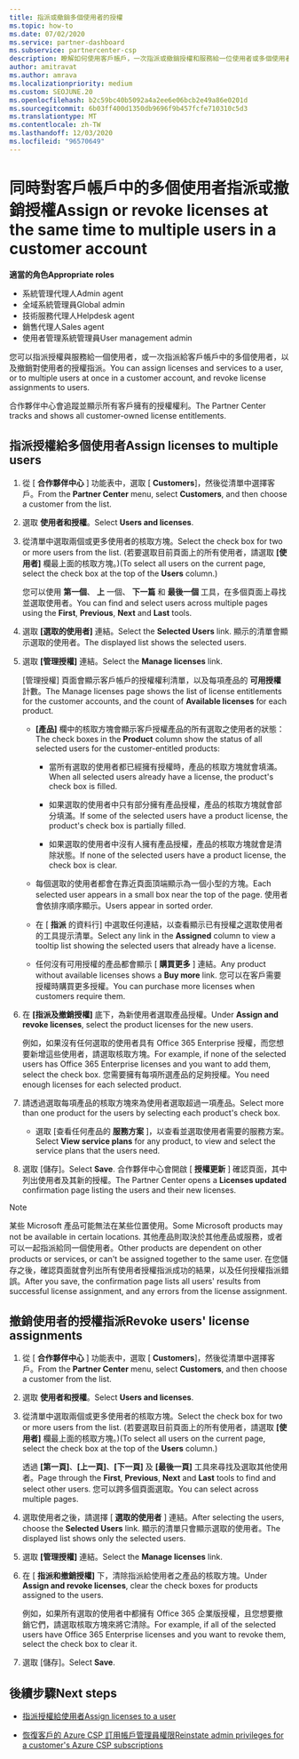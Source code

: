 ```yaml
---
title: 指派或撤銷多個使用者的授權
ms.topic: how-to
ms.date: 07/02/2020
ms.service: partner-dashboard
ms.subservice: partnercenter-csp
description: 瞭解如何使用客戶帳戶，一次指派或撤銷授權和服務給一位使用者或多個使用者。
author: amitravat
ms.author: amrava
ms.localizationpriority: medium
ms.custom: SEOJUNE.20
ms.openlocfilehash: b2c59bc40b5092a4a2ee6e06bcb2e49a86e0201d
ms.sourcegitcommit: 6b03ff400d1350db9696f9b457fcfe710310c5d3
ms.translationtype: MT
ms.contentlocale: zh-TW
ms.lasthandoff: 12/03/2020
ms.locfileid: "96570649"
---
```

# <a name="assign-or-revoke-licenses-at-the-same-time-to-multiple-users-in-a-customer-account"></a><span data-ttu-id="cc113-103">同時對客戶帳戶中的多個使用者指派或撤銷授權</span><span class="sxs-lookup"><span data-stu-id="cc113-103">Assign or revoke licenses at the same time to multiple users in a customer account</span></span>

<span data-ttu-id="cc113-104">**適當的角色**</span><span class="sxs-lookup"><span data-stu-id="cc113-104">**Appropriate roles**</span></span>

- <span data-ttu-id="cc113-105">系統管理代理人</span><span class="sxs-lookup"><span data-stu-id="cc113-105">Admin agent</span></span>
- <span data-ttu-id="cc113-106">全域系統管理員</span><span class="sxs-lookup"><span data-stu-id="cc113-106">Global admin</span></span>
- <span data-ttu-id="cc113-107">技術服務代理人</span><span class="sxs-lookup"><span data-stu-id="cc113-107">Helpdesk agent</span></span>
- <span data-ttu-id="cc113-108">銷售代理人</span><span class="sxs-lookup"><span data-stu-id="cc113-108">Sales agent</span></span>
- <span data-ttu-id="cc113-109">使用者管理系統管理員</span><span class="sxs-lookup"><span data-stu-id="cc113-109">User management admin</span></span>

<span data-ttu-id="cc113-110">您可以指派授權與服務給一個使用者，或一次指派給客戶帳戶中的多個使用者，以及撤銷對使用者的授權指派。</span><span class="sxs-lookup"><span data-stu-id="cc113-110">You can assign licenses and services to a user, or to multiple users at once in a customer account, and revoke license assignments to users.</span></span>

<span data-ttu-id="cc113-111">合作夥伴中心會追蹤並顯示所有客戶擁有的授權權利。</span><span class="sxs-lookup"><span data-stu-id="cc113-111">The Partner Center tracks and shows all customer-owned license entitlements.</span></span>

## <a name="assign-licenses-to-multiple-users"></a><span data-ttu-id="cc113-112">指派授權給多個使用者</span><span class="sxs-lookup"><span data-stu-id="cc113-112">Assign licenses to multiple users</span></span>

1. <span data-ttu-id="cc113-113">從 [ **合作夥伴中心** ] 功能表中，選取 [ **Customers**]，然後從清單中選擇客戶。</span><span class="sxs-lookup"><span data-stu-id="cc113-113">From the **Partner Center** menu, select **Customers**, and then choose a customer from the list.</span></span>

2. <span data-ttu-id="cc113-114">選取 **使用者和授權**。</span><span class="sxs-lookup"><span data-stu-id="cc113-114">Select **Users and licenses**.</span></span>

3. <span data-ttu-id="cc113-115">從清單中選取兩個或更多使用者的核取方塊。</span><span class="sxs-lookup"><span data-stu-id="cc113-115">Select the check box for two or more users from the list.</span></span> <span data-ttu-id="cc113-116">(若要選取目前頁面上的所有使用者，請選取 **\[使用者\]** 欄最上面的核取方塊。)</span><span class="sxs-lookup"><span data-stu-id="cc113-116">(To select all users on the current page, select the check box at the top of the **Users** column.)</span></span>

    <span data-ttu-id="cc113-117">您可以使用 **第一個**、 **上** 一個、 **下一篇** 和 **最後一個** 工具，在多個頁面上尋找並選取使用者。</span><span class="sxs-lookup"><span data-stu-id="cc113-117">You can find and select users across multiple pages using the **First**, **Previous**, **Next** and **Last** tools.</span></span>

4. <span data-ttu-id="cc113-118">選取 **\[選取的使用者\]** 連結。</span><span class="sxs-lookup"><span data-stu-id="cc113-118">Select the **Selected Users** link.</span></span> <span data-ttu-id="cc113-119">顯示的清單會顯示選取的使用者。</span><span class="sxs-lookup"><span data-stu-id="cc113-119">The displayed list shows the selected users.</span></span>

5. <span data-ttu-id="cc113-120">選取 **\[管理授權\]** 連結。</span><span class="sxs-lookup"><span data-stu-id="cc113-120">Select the **Manage licenses** link.</span></span>

    <span data-ttu-id="cc113-121">[管理授權] 頁面會顯示客戶帳戶的授權權利清單，以及每項產品的 **可用授權** 計數。</span><span class="sxs-lookup"><span data-stu-id="cc113-121">The Manage licenses page shows the list of license entitlements for the customer accounts, and the count of **Available licenses** for each product.</span></span>

    - <span data-ttu-id="cc113-122">**\[產品\]** 欄中的核取方塊會顯示客戶授權產品的所有選取之使用者的狀態：</span><span class="sxs-lookup"><span data-stu-id="cc113-122">The check boxes in the **Product** column show the status of all selected users for the customer-entitled products:</span></span>

       - <span data-ttu-id="cc113-123">當所有選取的使用者都已經擁有授權時，產品的核取方塊就會填滿。</span><span class="sxs-lookup"><span data-stu-id="cc113-123">When all selected users already have a license, the product's check box is filled.</span></span>

       - <span data-ttu-id="cc113-124">如果選取的使用者中只有部分擁有產品授權，產品的核取方塊就會部分填滿。</span><span class="sxs-lookup"><span data-stu-id="cc113-124">If some of the selected users have a product license, the product's check box is partially filled.</span></span>

       - <span data-ttu-id="cc113-125">如果選取的使用者中沒有人擁有產品授權，產品的核取方塊就會是清除狀態。</span><span class="sxs-lookup"><span data-stu-id="cc113-125">If none of the selected users have a product license, the check box is clear.</span></span>

    - <span data-ttu-id="cc113-126">每個選取的使用者都會在靠近頁面頂端顯示為一個小型的方塊。</span><span class="sxs-lookup"><span data-stu-id="cc113-126">Each selected user appears in a small box near the top of the page.</span></span> <span data-ttu-id="cc113-127">使用者會依排序順序顯示。</span><span class="sxs-lookup"><span data-stu-id="cc113-127">Users appear in sorted order.</span></span>

    - <span data-ttu-id="cc113-128">在 [ **指派** 的資料行] 中選取任何連結，以查看顯示已有授權之選取使用者的工具提示清單。</span><span class="sxs-lookup"><span data-stu-id="cc113-128">Select any link in the **Assigned** column to view a tooltip list showing the selected users that already have a license.</span></span>

    - <span data-ttu-id="cc113-129">任何沒有可用授權的產品都會顯示 [ **購買更多** ] 連結。</span><span class="sxs-lookup"><span data-stu-id="cc113-129">Any product without available licenses shows a **Buy more** link.</span></span> <span data-ttu-id="cc113-130">您可以在客戶需要授權時購買更多授權。</span><span class="sxs-lookup"><span data-stu-id="cc113-130">You can purchase more licenses when customers require them.</span></span>

6. <span data-ttu-id="cc113-131">在 **\[指派及撤銷授權\]** 底下，為新使用者選取產品授權。</span><span class="sxs-lookup"><span data-stu-id="cc113-131">Under **Assign and revoke licenses**, select the product licenses for the new users.</span></span> 

   <span data-ttu-id="cc113-132">例如，如果沒有任何選取的使用者具有 Office 365 Enterprise 授權，而您想要新增這些使用者，請選取核取方塊。</span><span class="sxs-lookup"><span data-stu-id="cc113-132">For example, if none of the selected users has Office 365 Enterprise licenses and you want to add them, select the check box.</span></span> <span data-ttu-id="cc113-133">您需要擁有每項所選產品的足夠授權。</span><span class="sxs-lookup"><span data-stu-id="cc113-133">You need enough licenses for each selected product.</span></span>

7. <span data-ttu-id="cc113-134">請透過選取每項產品的核取方塊來為使用者選取超過一項產品。</span><span class="sxs-lookup"><span data-stu-id="cc113-134">Select more than one product for the users by selecting each product's check box.</span></span>
    -   <span data-ttu-id="cc113-135">選取 [查看任何產品的 **服務方案** ]，以查看並選取使用者需要的服務方案。</span><span class="sxs-lookup"><span data-stu-id="cc113-135">Select **View service plans** for any product, to view and select the service plans that the users need.</span></span>

8. <span data-ttu-id="cc113-136">選取 [儲存]。</span><span class="sxs-lookup"><span data-stu-id="cc113-136">Select **Save**.</span></span> <span data-ttu-id="cc113-137">合作夥伴中心會開啟 [ **授權更新** ] 確認頁面，其中列出使用者及其新的授權。</span><span class="sxs-lookup"><span data-stu-id="cc113-137">The Partner Center opens a **Licenses updated** confirmation page listing the users and their new licenses.</span></span>

>[!NOTE]
><span data-ttu-id="cc113-138">某些 Microsoft 產品可能無法在某些位置使用。</span><span class="sxs-lookup"><span data-stu-id="cc113-138">Some Microsoft products may not be available in certain locations.</span></span> <span data-ttu-id="cc113-139">其他產品則取決於其他產品或服務，或者可以一起指派給同一個使用者。</span><span class="sxs-lookup"><span data-stu-id="cc113-139">Other products are dependent on other products or services, or can't be assigned together to the same user.</span></span> <span data-ttu-id="cc113-140">在您儲存之後，確認頁面就會列出所有使用者授權指派成功的結果，以及任何授權指派錯誤。</span><span class="sxs-lookup"><span data-stu-id="cc113-140">After you save, the confirmation page lists all users' results from successful license assignment, and any errors from the license assignment.</span></span>

## <a name="revoke-users-license-assignments"></a><span data-ttu-id="cc113-141">撤銷使用者的授權指派</span><span class="sxs-lookup"><span data-stu-id="cc113-141">Revoke users' license assignments</span></span>

1. <span data-ttu-id="cc113-142">從 [ **合作夥伴中心** ] 功能表中，選取 [ **Customers**]，然後從清單中選擇客戶。</span><span class="sxs-lookup"><span data-stu-id="cc113-142">From the **Partner Center** menu, select **Customers**, and then choose a customer from the list.</span></span>

2. <span data-ttu-id="cc113-143">選取 **使用者和授權**。</span><span class="sxs-lookup"><span data-stu-id="cc113-143">Select **Users and licenses**.</span></span>

3. <span data-ttu-id="cc113-144">從清單中選取兩個或更多使用者的核取方塊。</span><span class="sxs-lookup"><span data-stu-id="cc113-144">Select the check box for two or more users from the list.</span></span> <span data-ttu-id="cc113-145">(若要選取目前頁面上的所有使用者，請選取 **\[使用者\]** 欄最上面的核取方塊。)</span><span class="sxs-lookup"><span data-stu-id="cc113-145">(To select all users on the current page, select the check box at the top of the **Users** column.)</span></span>

    <span data-ttu-id="cc113-146">透過 **\[第一頁\]**、**\[上一頁\]**、**\[下一頁\]** 及 **\[最後一頁\]** 工具來尋找及選取其他使用者。</span><span class="sxs-lookup"><span data-stu-id="cc113-146">Page through the **First**, **Previous**, **Next** and **Last** tools to find and select other users.</span></span> <span data-ttu-id="cc113-147">您可以跨多個頁面選取。</span><span class="sxs-lookup"><span data-stu-id="cc113-147">You can select across multiple pages.</span></span>

4. <span data-ttu-id="cc113-148">選取使用者之後，請選擇 [ **選取的使用者** ] 連結。</span><span class="sxs-lookup"><span data-stu-id="cc113-148">After selecting the users, choose the **Selected Users** link.</span></span> <span data-ttu-id="cc113-149">顯示的清單只會顯示選取的使用者。</span><span class="sxs-lookup"><span data-stu-id="cc113-149">The displayed list shows only the selected users.</span></span>

5. <span data-ttu-id="cc113-150">選取 **\[管理授權\]** 連結。</span><span class="sxs-lookup"><span data-stu-id="cc113-150">Select the **Manage licenses** link.</span></span>

6. <span data-ttu-id="cc113-151">在 [ **指派和撤銷授權]** 下，清除指派給使用者之產品的核取方塊。</span><span class="sxs-lookup"><span data-stu-id="cc113-151">Under **Assign and revoke licenses**, clear the check boxes for products assigned to the users.</span></span>

   <span data-ttu-id="cc113-152">例如，如果所有選取的使用者中都擁有 Office 365 企業版授權，且您想要撤銷它們，請選取核取方塊來將它清除。</span><span class="sxs-lookup"><span data-stu-id="cc113-152">For example, if all of the selected users have Office 365 Enterprise licenses and you want to revoke them, select the check box to clear it.</span></span>

7. <span data-ttu-id="cc113-153">選取 [儲存]。</span><span class="sxs-lookup"><span data-stu-id="cc113-153">Select **Save**.</span></span>

## <a name="next-steps"></a><span data-ttu-id="cc113-154">後續步驟</span><span class="sxs-lookup"><span data-stu-id="cc113-154">Next steps</span></span>

- [<span data-ttu-id="cc113-155">指派授權給使用者</span><span class="sxs-lookup"><span data-stu-id="cc113-155">Assign licenses to a user</span></span>](assign-licenses-to-users.md)

- [<span data-ttu-id="cc113-156">恢復客戶的 Azure CSP 訂用帳戶管理員權限</span><span class="sxs-lookup"><span data-stu-id="cc113-156">Reinstate admin privileges for a customer's Azure CSP subscriptions</span></span>](revoke-reinstate-csp.md)